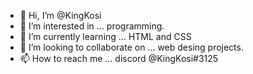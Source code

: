 - 👋 Hi, I’m @KingKosi
- 👀 I’m interested in ... programming.
- 🌱 I’m currently learning ... HTML and CSS
- 💞️ I’m looking to collaborate on ... web desing projects.
- 📫 How to reach me ... discord @KingKosi#3125

<!---
KingKosi/KingKosi is a ✨ special ✨ repository because its `README.md` (this file) appears on your GitHub profile.
You can click the Preview link to take a look at your changes.
--->

